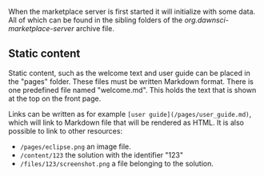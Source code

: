 When the marketplace server is first started it will initialize with some data. All of which can be found in the sibling folders of the *org.dawnsci-marketplace-server* archive file.

## Static content

Static content, such as the welcome text and user guide can be placed in the "pages" folder. These files must be written Markdown format. There is one predefined file named "welcome.md". This holds the text that is shown at the top on the front page.

Links can be written as for example `[user guide](/pages/user_guide.md)`, which will link to Markdown file that will be rendered as HTML. It is also possible to link to other resources:

* `/pages/eclipse.png` an image file.
* `/content/123` the solution with the identifier "123"
* `/files/123/screenshot.png` a file belonging to the solution.   